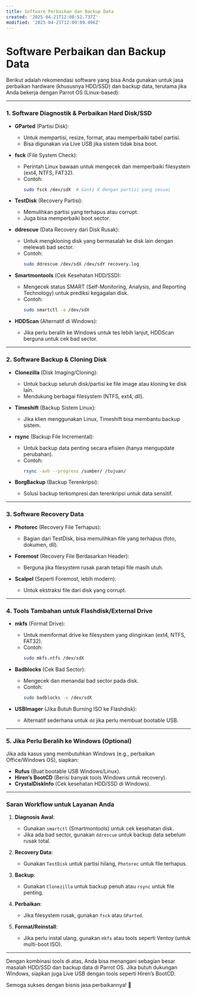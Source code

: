 ```yaml
---
title: Software Perbaikan dan Backup Data
created: '2025-04-21T12:08:52.737Z'
modified: '2025-04-21T12:09:09.496Z'
---
```


# Software Perbaikan dan Backup Data
Berikut adalah rekomendasi software yang bisa Anda gunakan untuk jasa perbaikan hardware (khususnya HDD/SSD) dan backup data, terutama jika Anda bekerja dengan Parrot OS (Linux-based):  

---

### **1. Software Diagnostik & Perbaikan Hard Disk/SSD**  
- **GParted** (Partisi Disk):  
  - Untuk mempartisi, resize, format, atau memperbaiki tabel partisi.  
  - Bisa digunakan via Live USB jika sistem tidak bisa boot.  

- **fsck** (File System Check):  
  - Perintah Linux bawaan untuk mengecek dan memperbaiki filesystem (ext4, NTFS, FAT32).  
  - Contoh:  
    ```bash
    sudo fsck /dev/sdX  # Ganti X dengan partisi yang sesuai
    ```

- **TestDisk** (Recovery Partisi):  
  - Memulihkan partisi yang terhapus atau corrupt.  
  - Juga bisa memperbaiki boot sector.  

- **ddrescue** (Data Recovery dari Disk Rusak):  
  - Untuk mengkloning disk yang bermasalah ke disk lain dengan melewati bad sector.  
  - Contoh:  
    ```bash
    sudo ddrescue /dev/sdX /dev/sdY recovery.log
    ```

- **Smartmontools** (Cek Kesehatan HDD/SSD):  
  - Mengecek status SMART (Self-Monitoring, Analysis, and Reporting Technology) untuk prediksi kegagalan disk.  
  - Contoh:  
    ```bash
    sudo smartctl -a /dev/sdX
    ```

- **HDDScan** (Alternatif di Windows):  
  - Jika perlu beralih ke Windows untuk tes lebih lanjut, HDDScan berguna untuk cek bad sector.  

---

### **2. Software Backup & Cloning Disk**  
- **Clonezilla** (Disk Imaging/Cloning):  
  - Untuk backup seluruh disk/partisi ke file image atau kloning ke disk lain.  
  - Mendukung berbagai filesystem (NTFS, ext4, dll).  

- **Timeshift** (Backup Sistem Linux):  
  - Jika klien menggunakan Linux, Timeshift bisa membantu backup sistem.  

- **rsync** (Backup File Incremental):  
  - Untuk backup data penting secara efisien (hanya mengupdate perubahan).  
  - Contoh:  
    ```bash
    rsync -avh --progress /sumber/ /tujuan/
    ```

- **BorgBackup** (Backup Terenkripsi):  
  - Solusi backup terkompresi dan terenkripsi untuk data sensitif.  

---

### **3. Software Recovery Data**  
- **Photorec** (Recovery File Terhapus):  
  - Bagian dari TestDisk, bisa memulihkan file yang terhapus (foto, dokumen, dll).  

- **Foremost** (Recovery File Berdasarkan Header):  
  - Berguna jika filesystem rusak parah tetapi file masih utuh.  

- **Scalpel** (Seperti Foremost, lebih modern):  
  - Untuk ekstraksi file dari disk yang corrupt.  

---

### **4. Tools Tambahan untuk Flashdisk/External Drive**  
- **mkfs** (Format Drive):  
  - Untuk memformat drive ke filesystem yang diinginkan (ext4, NTFS, FAT32).  
  - Contoh:  
    ```bash
    sudo mkfs.ntfs /dev/sdX
    ```  

- **Badblocks** (Cek Bad Sector):  
  - Mengecek dan menandai bad sector pada disk.  
  - Contoh:  
    ```bash
    sudo badblocks -v /dev/sdX
    ```  

- **USBImager** (Jika Butuh Burning ISO ke Flashdisk):  
  - Alternatif sederhana untuk `dd` jika perlu membuat bootable USB.  

---

### **5. Jika Perlu Beralih ke Windows (Optional)**  
Jika ada kasus yang membutuhkan Windows (e.g., perbaikan Office/Windows OS), siapkan:  
- **Rufus** (Buat bootable USB Windows/Linux).  
- **Hiren’s BootCD** (Berisi banyak tools Windows untuk recovery).  
- **CrystalDiskInfo** (Cek kesehatan HDD/SSD di Windows).  

---

### **Saran Workflow untuk Layanan Anda**  
1. **Diagnosis Awal**:  
   - Gunakan `smartctl` (Smartmontools) untuk cek kesehatan disk.  
   - Jika ada bad sector, gunakan `ddrescue` untuk backup data sebelum rusak total.  

2. **Recovery Data**:  
   - Gunakan `TestDisk` untuk partisi hilang, `Photorec` untuk file terhapus.  

3. **Backup**:  
   - Gunakan `Clonezilla` untuk backup penuh atau `rsync` untuk file penting.  

4. **Perbaikan**:  
   - Jika filesystem rusak, gunakan `fsck` atau `GParted`.  

5. **Format/Reinstall**:  
   - Jika perlu instal ulang, gunakan `mkfs` atau tools seperti Ventoy (untuk multi-boot ISO).  

---

Dengan kombinasi tools di atas, Anda bisa menangani sebagian besar masalah HDD/SSD dan backup data di Parrot OS. Jika butuh dukungan Windows, siapkan juga Live USB dengan tools seperti Hiren’s BootCD.  

Semoga sukses dengan bisnis jasa perbaikannya! 🚀
